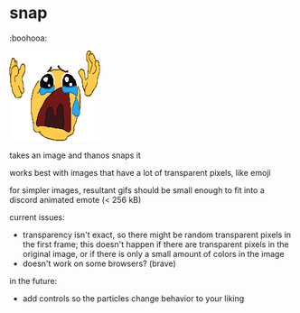 # snap

:boohooa:

![](snap.gif)

takes an image and thanos snaps it

works best with images that have a lot of transparent pixels, like emoji

for simpler images, resultant gifs should be small enough to fit into a discord animated emote (< 256 kB)

current issues:
- transparency isn't exact, so there might be random transparent pixels in the first frame; this doesn't happen if there are transparent pixels in the original image, or if there is only a small amount of colors in the image
- doesn't work on some browsers? (brave)

in the future:
- add controls so the particles change behavior to your liking